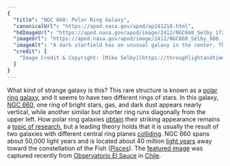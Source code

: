 ```yaml
---
{
  "title": "NGC 660: Polar Ring Galaxy",
  "canonicalUrl": "https://apod.nasa.gov/apod/ap241218.html",
  "hdImageUrl": "https://apod.nasa.gov/apod/image/2412/NGC660_Selby_1720.jpg",
  "imageUrl": "https://apod.nasa.gov/apod/image/2412/NGC660_Selby_960.jpg",
  "imageAlt": "A dark starfield has an unusual galaxy in the center. This galaxy has a spindle-like shape showing two dust lanes -- one running vertically and one running diagonally from the upper left. Please see the explanation for more detailed information.",
  "credit": [
    "Image Credit & Copyright: [Mike Selby](https://throughlightandtime.com/about/)"
  ]
}
---
```


What kind of strange galaxy is this? This rare structure is known as a [polar ring galaxy](https://en.wikipedia.org/wiki/Polar-ring_galaxy), and it seems to have two different rings of stars. In this galaxy, [NGC 660](https://apod.nasa.gov/apod/ap141108.html), one ring of bright stars, gas, and dark dust appears nearly vertical, while another similar but shorter ring runs diagonally from the upper left. How polar ring galaxies [obtain](https://apod.nasa.gov/apod/ap231024.html) their striking appearance remains a [topic of research](https://i.pinimg.com/1200x/68/54/15/685415485a101db87fa6023548eec83f.jpg), but a leading theory holds that it is usually the result of two galaxies with different central ring planes [colliding](https://apod.nasa.gov/apod/ap130514.html). NGC 660 spans about 50,000 light years and is located about 40 million [light years](https://spaceplace.nasa.gov/light-year/) away toward the constellation of the Fish ([Pisces](https://en.wikipedia.org/wiki/Pisces_\(constellation\))). The [featured image](https://throughlightandtime.com/ngc-660-lrgb-rev-1-crop-cdk-1000-22-nov-2024-2/) was captured recently from [Observatorio El Sauce](https://youtu.be/S4rFdr2Qmjk) in [Chile](https://en.wikipedia.org/wiki/Chile).
